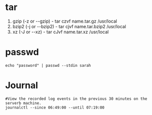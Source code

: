 # tar

1. gzip (-z or --gzip) -  tar czvf name.tar.gz /usr/local
2. bzip2 (-j or --bzip2) - tar cjvf name.tar.bzip2 /usr/local
3. xz (-J or --xz) - tar cJvf name.tar.xz /usr/local



# passwd
````
echo "password" | passwd --stdin sarah
````

# Journal
````
#View the recorded log events in the previous 30 minutes on the serverb machine.
journalctl --since 06:49:00 --until 07:19:00

````
